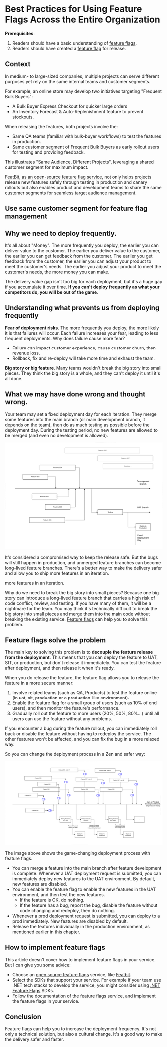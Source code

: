 # Best Practices for Using Feature Flags Across the Entire Organization

**Prerequisites**: 
1. Readers should have a basic understanding of [feature flags](https://en.wikipedia.org/wiki/Feature_toggle).
2. Readers should have created a [feature flag](https://docs.featbit.co/getting-started/create-two-feature-flags) for release.

## Context

In medium- to large-sized companies, multiple projects can serve different purposes yet rely on the same internal teams and customer segments. 

For example, an online store may develop two initiatives targeting "Frequent Bulk Buyers": 

- A Bulk Buyer Express Checkout for quicker large orders 
- An Inventory Forecast & Auto-Replenishment feature to prevent stockouts. 

When releasing the features, both projects involve the:

- Same QA teams (familiar with bulk-buyer workflows) to test the features in production. 
- Same customer segment of Frequent Bulk Buyers as early rollout users for testing and providing feedback. 

This illustrates "Same Audience, Different Projects", leveraging a shared customer segment for maximum impact.

[FeatBit, as an open-source feature flag service](https://www.featbit.co), not only helps projects release new features safely through testing in production and canary rollouts but also enables product and development teams to share the same customer segments for seamless target audience management.


## Use same customer segment for feature flag management



## Why we need to deploy frequently.

It's all about "Money". The more frequently you deploy, the earlier you can deliver value to the customer. The earlier you deliver value to the customer, the earlier you can get feedback from the customer. The earlier you get feedback from the customer, the earlier you can adjust your product to meet the customer's needs. The earlier you adjust your product to meet the customer's needs, the more money you can make.

The delivery value gap isn't too big for each deployment, but it's a huge gap if you accumulate it over time. **If you can't deploy frequently as what your competitors do, you will be out of the game**. 

## Understanding what prevents us from deploying frequently

**Fear of deployment risks**. The more frequently you deploy, the more likely it is that failures will occur. Each failure increases your fear, leading to less frequent deployments. Why does failure cause more fear?

- Failure can impact customer experience, cause customer churn, then revenue loss.
- Rollback, fix and re-deploy will take more time and exhaust the team.

**Big story or big feature**. Many teams wouldn't break the big story into small pieces. They think the big story is a whole, and they can't deploy it until it's all done.

## What we may have done wrong and thought wrong.

Your team may set a fixed deployment day for each iteration. They merge some features into the main branch (or main development branch, it depends on the team), then do as much testing as possible before the deployment day. During the testing period, no new features are allowed to be merged (and even no development is allowed).

![](../original-articles/assets/how-feature-flags-increase-deployment-frenquency/wrong_deployment_method.png)

It's considered a compromised way to keep the release safe. But the bugs will still happen in production, and unmerged feature branches can become long-lived feature branches. There's a better way to make the delivery safer and allow you to ship more features in an iteration.

 more features in an iteration.

Why do we need to break the big story into small pieces? Because one big story can introduce a long-lived feature branch that carries a high risk of code conflict, review, and testing. If you have many of them, it will be a nightmare for the team. You may think it's technically difficult to break the big story into small pieces and merge them into the main code without breaking the existing service. [Feature flags](https://www.featbit.co) can help you to solve this problem.

## Feature flags solve the problem

The main key to solving this problem is to **decouple the feature release from the deployment**. This means that you can deploy the feature to UAT, SIT, or production, but don't release it immediately. You can test the feature after deployment, and then release it when it's ready.

When you do release the feature, the feature flag allows you to release the feature in a more secure manner:

1. Involve related teams (such as QA, Products) to test the feature online (in uat, sit, production or a production-like environment).
2. Enable the feature flag for a small group of users (such as 10% of end users), and then monitor the feature's performance.
3. Gradually roll out the feature to more users (20%, 50%, 80%...) until all users can use the feature without any problems.

If you encounter a bug during the feature rollout, you can immediately roll back or disable the feature without having to redeploy the service. The other features won't be affected, and you can fix the bug in a more relaxed way.

So you can change the deployment process in a Zen and safer way:

![](../original-articles/assets/how-feature-flags-increase-deployment-frenquency/zen-and-safer-way.png)


The image above shows the game-changing deployment process with feature flags.

- You can merge a feature into the main branch after feature development is complete. Whenever a UAT deployment request is submitted, you can immediately deploy new features to the UAT environment. By default, new features are disabled.
- You can enable the feature flag to enable the new features in the UAT environment, and then test the new features.
  - If the feature is OK, do nothing.
  - If the feature has a bug, report the bug, disable the feature without code changing and redeploy, then do nothing.
- Whenever a prod deployment request is submitted, you can deploy to a prod immediately. New features are disabled by default.
- Release the features individually in the production environment, as mentioned earlier in this chapter.


## How to implement feature flags

This article doesn't cover how to implement feature flags in your service. But I can give you some advice:

- Choose an [open source feature flags](https://featbit.co/blogs/Free-and-Open-Source-Feature-Flag-Tools) service, like [Featbit](https://www.featbit.co).
- Select the SDKs that support your service. For example if your team use .NET tech stacks to develop the service, you might consider using [.NET Feature Flags](https://www.featbit.co/feature-flag-csharp) SDKs.
- Follow the documentation of the feature flags service, and implement the feature flags in your service.


## Conclusion

Feature flags can help you to increase the deployment frequency. It's not only a technical solution, but also a cultural change. It's a good way to make the delivery safer and faster.
